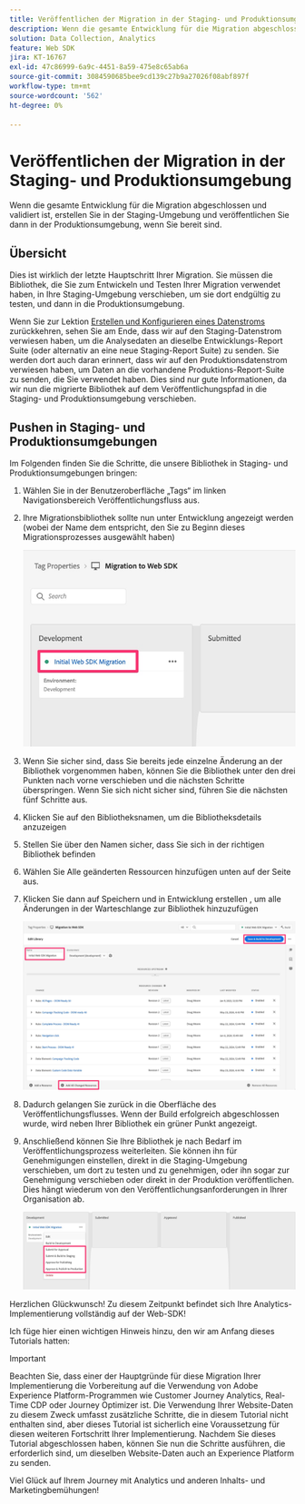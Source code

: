 ```yaml
---
title: Veröffentlichen der Migration in der Staging- und Produktionsumgebung
description: Wenn die gesamte Entwicklung für die Migration abgeschlossen und validiert ist, erstellen Sie in der Staging-Umgebung und veröffentlichen Sie dann in der Produktionsumgebung, wenn Sie bereit sind.
solution: Data Collection, Analytics
feature: Web SDK
jira: KT-16767
exl-id: 47c86999-6a9c-4451-8a59-475e8c65ab6a
source-git-commit: 3084590685bee9cd139c27b9a27026f08abf897f
workflow-type: tm+mt
source-wordcount: '562'
ht-degree: 0%

---
```


# Veröffentlichen der Migration in der Staging- und Produktionsumgebung

Wenn die gesamte Entwicklung für die Migration abgeschlossen und validiert ist, erstellen Sie in der Staging-Umgebung und veröffentlichen Sie dann in der Produktionsumgebung, wenn Sie bereit sind.

## Übersicht

Dies ist wirklich der letzte Hauptschritt Ihrer Migration. Sie müssen die Bibliothek, die Sie zum Entwickeln und Testen Ihrer Migration verwendet haben, in Ihre Staging-Umgebung verschieben, um sie dort endgültig zu testen, und dann in die Produktionsumgebung.

Wenn Sie zur Lektion [Erstellen und Konfigurieren eines Datenstroms](create-and-configure-the-analytics-datastream.md) zurückkehren, sehen Sie am Ende, dass wir auf den Staging-Datenstrom verwiesen haben, um die Analysedaten an dieselbe Entwicklungs-Report Suite (oder alternativ an eine neue Staging-Report Suite) zu senden. Sie werden dort auch daran erinnert, dass wir auf den Produktionsdatenstrom verwiesen haben, um Daten an die vorhandene Produktions-Report-Suite zu senden, die Sie verwendet haben.
Dies sind nur gute Informationen, da wir nun die migrierte Bibliothek auf dem Veröffentlichungspfad in die Staging- und Produktionsumgebung verschieben.

## Pushen in Staging- und Produktionsumgebungen

Im Folgenden finden Sie die Schritte, die unsere Bibliothek in Staging- und Produktionsumgebungen bringen:

1. Wählen Sie in der Benutzeroberfläche „Tags“ im linken Navigationsbereich Veröffentlichungsfluss aus.
1. Ihre Migrationsbibliothek sollte nun unter Entwicklung angezeigt werden (wobei der Name dem entspricht, den Sie zu Beginn dieses Migrationsprozesses ausgewählt haben)

   ![Migrationsbibliothek in der Entwicklung](assets/migration-lib-in-dev.jpg)

1. Wenn Sie sicher sind, dass Sie bereits jede einzelne Änderung an der Bibliothek vorgenommen haben, können Sie die Bibliothek unter den drei Punkten nach vorne verschieben und die nächsten Schritte überspringen. Wenn Sie sich nicht sicher sind, führen Sie die nächsten fünf Schritte aus.
1. Klicken Sie auf den Bibliotheksnamen, um die Bibliotheksdetails anzuzeigen
1. Stellen Sie über den Namen sicher, dass Sie sich in der richtigen Bibliothek befinden
1. Wählen Sie Alle geänderten Ressourcen hinzufügen unten auf der Seite aus.
1. Klicken Sie dann auf Speichern und in Entwicklung erstellen , um alle Änderungen in der Warteschlange zur Bibliothek hinzuzufügen

   ![Alle geänderten Ressourcen hinzufügen](assets/add-all-changed-resources.jpg)

1. Dadurch gelangen Sie zurück in die Oberfläche des Veröffentlichungsflusses. Wenn der Build erfolgreich abgeschlossen wurde, wird neben Ihrer Bibliothek ein grüner Punkt angezeigt.
1. Anschließend können Sie Ihre Bibliothek je nach Bedarf im Veröffentlichungsprozess weiterleiten. Sie können ihn für Genehmigungen einstellen, direkt in die Staging-Umgebung verschieben, um dort zu testen und zu genehmigen, oder ihn sogar zur Genehmigung verschieben oder direkt in der Produktion veröffentlichen. Dies hängt wiederum von den Veröffentlichungsanforderungen in Ihrer Organisation ab.

   ![Veröffentlichungsprozess](assets/publishing-process.jpg)

Herzlichen Glückwunsch! Zu diesem Zeitpunkt befindet sich Ihre Analytics-Implementierung vollständig auf der Web-SDK!

Ich füge hier einen wichtigen Hinweis hinzu, den wir am Anfang dieses Tutorials hatten:

>[!IMPORTANT]
>
>Beachten Sie, dass einer der Hauptgründe für diese Migration Ihrer Implementierung die Vorbereitung auf die Verwendung von Adobe Experience Platform-Programmen wie Customer Journey Analytics, Real-Time CDP oder Journey Optimizer ist. Die Verwendung Ihrer Website-Daten zu diesem Zweck umfasst zusätzliche Schritte, die in diesem Tutorial nicht enthalten sind, aber dieses Tutorial ist sicherlich eine Voraussetzung für diesen weiteren Fortschritt Ihrer Implementierung. Nachdem Sie dieses Tutorial abgeschlossen haben, können Sie nun die Schritte ausführen, die erforderlich sind, um dieselben Website-Daten auch an Experience Platform zu senden.

Viel Glück auf Ihrem Journey mit Analytics und anderen Inhalts- und Marketingbemühungen!
